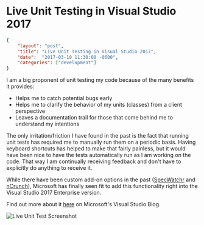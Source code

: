# Live Unit Testing in Visual Studio 2017

```json
{
	"layout": "post",
	"title": "Live Unit Testing in Visual Studio 2017",
	"date":  "2017-03-10 11:30:00 -0600",
	"categories": ["development"]
}
```

I am a big proponent of unit testing my code because of the many benefits it provides:

* Helps me to catch potential bugs early
* Helps me to clarify the behavior of my units (classes) from a client perspective
* Leaves a documentation trail for those that come behind me to understand my intentions

The only irritation/friction I have found in the past is the fact that running unit tests has required me to manually run them on a periodic basis.  Having keyboard shortcuts has helped to make that fairly painless, but it would have been nice to have the tests automatically run as I am working on the code.  That way I am continually receiving feedback and don't have to explicitly do anything to receive it.

While there have been custom add-on options in the past ([SpecWatchr](https://github.com/amirrajan/SpecWatchr) and [nCrunch](http://www.ncrunch.net/)), Microsoft has finally seen fit to add this functionality right into the Visual Studio 2017 Enterprise version.

Find out more about it [here](https://blogs.msdn.microsoft.com/visualstudio/2017/03/09/live-unit-testing-in-visual-studio-2017-enterprise/) on Microsoft's Visual Studio Blog.

![Live Unit Test Screenshot](https://cloud.githubusercontent.com/assets/177508/23807073/e6a6a618-0589-11e7-851e-8a96c230c9ec.png)